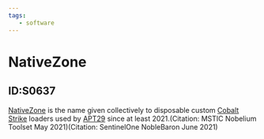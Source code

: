 ```yaml
---
tags:
   - software
---
```

# NativeZone
## ID:S0637
[NativeZone](software/S0637) is the name given collectively to disposable custom [Cobalt Strike](software/S0154) loaders used by [APT29](groups/G0016) since at least 2021.(Citation: MSTIC Nobelium Toolset May 2021)(Citation: SentinelOne NobleBaron June 2021)
